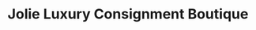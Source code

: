 ---
title: "Jolie Luxury Consignment Boutique"
url: /mount-pleasant/jolie-luxury-consignment-boutique/
shop: clothes
---